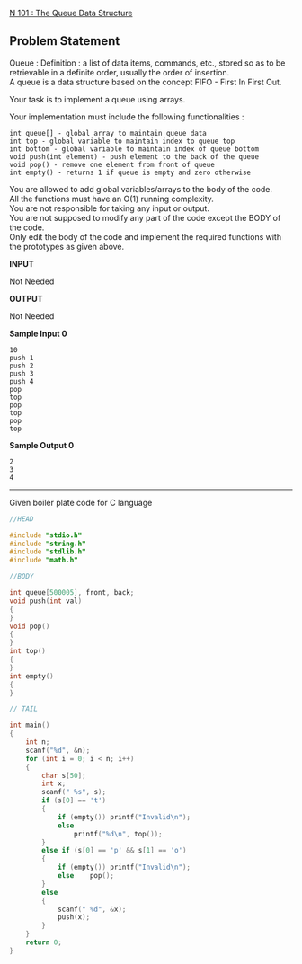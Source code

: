 [N 101 : The Queue Data Structure](https://www.hackerrank.com/contests/may-jun-2023-ccc-lbrce-coding-practice-open/challenges/02x04-the-queue-data-structure)

**Problem Statement**
---
Queue : Definition : a list of data items, commands, etc., stored so as to be retrievable in a definite order, usually the order of insertion.<br>
A queue is a data structure based on the concept FIFO - First In First Out.

Your task is to implement a queue using arrays.

Your implementation must include the following functionalities :

```
int queue[] - global array to maintain queue data
int top - global variable to maintain index to queue top
int bottom - global variable to maintain index of queue bottom
void push(int element) - push element to the back of the queue
void pop() - remove one element from front of queue
int empty() - returns 1 if queue is empty and zero otherwise
```

You are allowed to add global variables/arrays to the body of the code.<br>
All the functions must have an O(1) running complexity.<br>
You are not responsible for taking any input or output.<br>
You are not supposed to modify any part of the code except the BODY of the code.<br>
Only edit the body of the code and implement the required functions with the prototypes as given above.

**INPUT**

Not Needed

**OUTPUT**

Not Needed

**Sample Input 0**

```
10
push 1
push 2
push 3
push 4
pop
top
pop
top
pop
top
```

**Sample Output 0**

```
2
3
4
```

---

Given boiler plate code for C language

```C
//HEAD

#include "stdio.h"
#include "string.h"
#include "stdlib.h"
#include "math.h"

//BODY

int queue[500005], front, back;
void push(int val)
{
}
void pop()
{
}
int top()
{
}
int empty()
{
}

// TAIL

int main()
{
    int n;
    scanf("%d", &n);
    for (int i = 0; i < n; i++)
    {
        char s[50];
        int x;
        scanf(" %s", s);
        if (s[0] == 't')
        {
            if (empty()) printf("Invalid\n");
            else                
                printf("%d\n", top());
        }
        else if (s[0] == 'p' && s[1] == 'o')
        {
            if (empty()) printf("Invalid\n");
            else    pop();
        }
        else
        {
            scanf(" %d", &x);
            push(x);
        }
    }
    return 0;
}
```